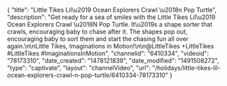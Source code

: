 {
    "title": "Little Tikes Lil\u2019 Ocean Explorers Crawl \u2018n Pop Turtle",
    "description": "Get ready for a sea of smiles with the Little Tikes Lil\u2019 Ocean Explorers Crawl \u2018N Pop Turtle. It\u2019s a shape sorter that crawls, encouraging baby to chase after it. The shapes pop out, encouraging baby to sort them and start the chasing fun all over again.\n\nLittle Tikes, Imaginations in Motion!\n\n@LittleTikes +LittleTikes #LittleTikes #ImaginationsInMotion",
    "channelid": "6410334",
    "videoid": "78173310",
    "date_created": "1478121839",
    "date_modified": "1491508272",
    "type": "captivate",
    "layout": "channelVideo",
    "url": "\/holidays\/little-tikes-lil-ocean-explorers-crawl-n-pop-turtle\/6410334-78173310"
}